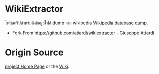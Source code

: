# WikiExtractor
ไฟล์สคริปสำหรับดึงข้อมูลไฟล์ dump จาก wikipedia [Wikipedia database dump](http://download.wikimedia.org/).

- Fork From https://github.com/attardi/wikiextractor - Giuseppe Attardi

# Origin Source
[project Home Page](http://medialab.di.unipi.it/wiki/Wikipedia_Extractor) or the [Wiki](https://github.com/attardi/wikiextractor/wiki).
